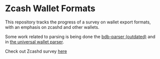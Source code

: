 # Zcash Wallet Formats

This repository tracks the progress of a survey on wallet export formats, with an emphasis on zcashd and other wallets.

Some work related to parsing is being done the [bdb-parser (outdated)](https://github.com/dorianvp/zcashd-bdb-parser)
and in [the universal wallet parser](https://github.com/dorianvp/uzw-parser).

Check out Zcashd survey [here](./zcashd/README.md)
